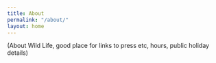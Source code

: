 ```yaml
---
title: About
permalink: "/about/"
layout: home
---
```


(About Wild Life, good place for links to press etc, hours, public holiday details)